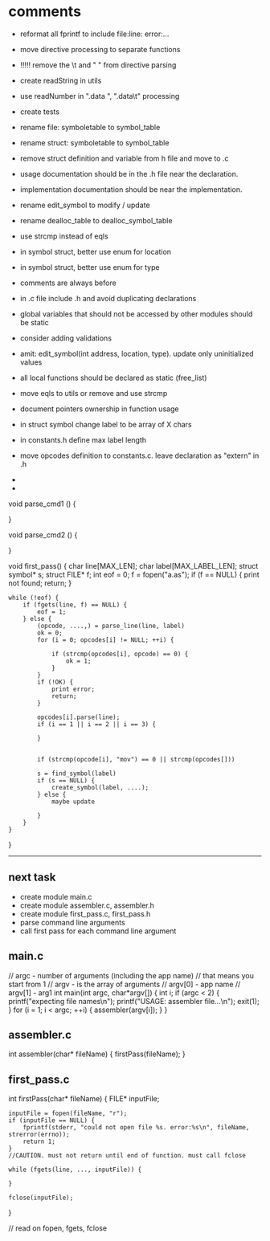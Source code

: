 # comments

* reformat all fprintf to include file:line: error:...
* move directive processing to separate functions
* !!!!! remove the \t and " " from directive parsing
* create readString in utils
* use readNumber in ".data ", ".data\t" processing
* create tests


* rename file: symboletable to symbol_table
* rename struct: symboletable to symbol_table
* remove struct definition and variable from h file and move to .c
* usage documentation should be in the .h file near the declaration.
* implementation documentation should be near the implementation.
* rename edit_symbol to modify / update
* rename dealloc_table to dealloc_symbol_table
* use strcmp instead of eqls
* in symbol struct, better use enum for location
* in symbol struct, better use enum for type
* comments are always before
* in .c file include .h and avoid duplicating declarations
* global variables that should not be accessed by other modules should be static
* consider adding validations
* amit: edit_symbol(int address, location, type). update only uninitialized values
* all local functions should be declared as static (free_list)
* move eqls to utils or remove and use strcmp
* document pointers ownership in function usage
* in struct symbol change label to be array of X chars
* in constants.h define max label length
* move opcodes definition to constants.c. leave declaration as "extern" in .h
* 
* 



void parse_cmd1 () {

}

void parse_cmd2 () {
    
}


void first_pass() {
    char line[MAX_LEN];
    char label[MAX_LABEL_LEN];
    struct symbol* s;
    struct FILE* f;
    int eof = 0;
    f = fopen("a.as");
    if (f == NULL) {
        print not found;
        return;
    }

    while (!eof) {
        if (fgets(line, f) == NULL) {
            eof = 1;
        } else {
            (opcode, ....,) = parse_line(line, label)
            ok = 0;
            for (i = 0; opcodes[i] != NULL; ++i) {

                if (strcmp(opcodes[i], opcode) == 0) {
                    ok = 1;
                }
            }
            if (!OK) {
                print error;
                return;
            }

            opcodes[i].parse(line);
            if (i == 1 || i == 2 || i == 3) {

            }


            if (strcmp(opcode[i], "mov") == 0 || strcmp(opcodes[]))

            s = find_symbol(label)
            if (s == NULL) {
                create_symbol(label, ....);
            } else {
                maybe update

            }
        }
    }
}





-----------------------------------------------------------------------------------

next task
-------------

* create module main.c
* create module assembler.c, assembler.h
* create module first_pass.c, first_pass.h
* parse command line arguments
* call first pass for each command line argument



main.c
-------------

// argc - number of arguments (including the app name)
//        that means you start from 1
// argv - is the array of arguments
// argv[0] - app name
// argv[1] - arg1
int main(int argc, char*argv[]) {
    int i;
    if (argc < 2) {
        printf("expecting file names\n");
        printf("USAGE: assembler file...\n");
        exit(1);
    }
    for (i = 1; i < argc; ++i) {
        assembler(argv[i]);
    }
}


assembler.c
--------------------
int assembler(char* fileName) {
    firstPass(fileName);
}



first_pass.c
----------------------

int firstPass(char* fileName) {
    FILE* inputFile;

    inputFile = fopen(fileName, "r");
    if (inputFile == NULL) {
        fprintf(stderr, "could not open file %s. error:%s\n", fileName, strerror(errno));
        return 1;
    }
    //CAUTION. must not return until end of function. must call fclose

    while (fgets(line, ..., inputFile)) {

    }

    fclose(inputFile);
}

// read on fopen, fgets, fclose
